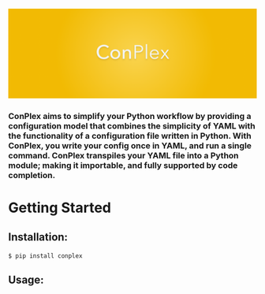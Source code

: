 ![](https://raw.githubusercontent.com/MichaelDylan77/ConPlex/master/conplex_logo.png)

### ConPlex aims to simplify your Python workflow by providing a configuration model that combines the simplicity of YAML with the functionality of a configuration file written in Python. With ConPlex, you write your config once in YAML, and run a single command. ConPlex transpiles your YAML file into a Python module; making it importable, and fully supported by code completion.

# Getting Started

## Installation:

```
$ pip install conplex
```

## Usage:

